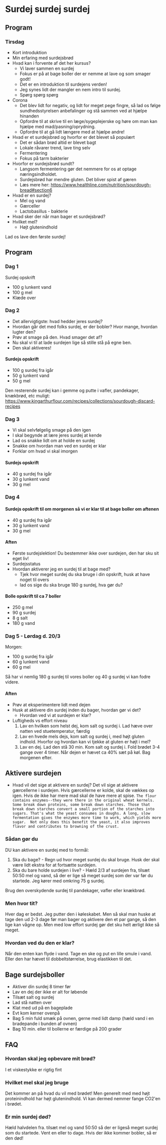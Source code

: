 # Surdej surdej surdej

## Program

### Tirsdag
- Kort introduktion
- Min erfaring med surdejsbrød
- Hvad kan i forvente af det her kursus?
  - Vi laver sammen en surdej
  - Fokus er på at bage boller der er nemme at lave og som smager godt!
  - Det er en introduktion til surdejens verden!
  - Jeg synes lidt der mangler en nem intro til surdej.
  - Spørg spørg spørg
- Corona
  - Det blev lidt for negativ, og lidt for meget pege fingre, så lad os følge sundhedsstyrelsen anbefalinger og stå sammen ved at  hjælpe hinanden
  - Opfordre til at skrive til en læge/sygeplejerske og høre om man kan hjælpe med mad/pasning/oprydning.
  - Opfordre til at gå lidt længere med at hjælpe andre!
- Hvad er et surdejsbrød og hvorfor er det blevet så populært
  - Det er sådan brød altid er blevet bagt
  - Lokale råvarer trend, lave ting selv
  - Fermentering
  - Fokus på tarm bakterier
- Hvorfor er surdejsbrød sundt?
  - Langsom fermentering gør det nemmere for os at optage næringsindholdet. 
  - Surdejsbrød har mendre gluten. Det bliver spist af gæren
  - Læs mere her: https://www.healthline.com/nutrition/sourdough-bread#section6
- Hvad er en surdej? 
  - Mel og vand
  - Gærceller
  - Lactobasillus - bakterie
- Hvad sker der når man bager et surdejsbrød?
- Hvilket mel?
  - Højt glutenindhold
 
Lad os lave den første surdej!

## Program
### Dag 1
Surdej opskrift
  - 100 g lunkent vand
  - 100 g mel
  - Klæde over

### Dag 2
- Det allervigtigste: hvad hedder jeres surdej?
- Hvordan går det med folks surdej, er der bobler? Hvor mange, hvordan lugter den?
- Prøv at smage på den. Hvad smager det af?
- Nu skal vi til at lade surdejen lige så stille stå på egne ben. 
- Den skal aktiveres! 

#### Surdejs opskrift
  - 100 g surdej fra igår
  - 50 g lunkent vand
  - 50 g mel

Den resterende surdej kan i gemme og putte i vafler, pandekager, knækbrød, etc muligt: https://www.kingarthurflour.com/recipes/collections/sourdough-discard-recipes

### Dag 3
- Vi skal selvfølgelig smage på den igen
- I skal begynde at lære jeres surdej at kende
- Lad os snakke lidt om at holde en surdej
- Snakke om hvordan man ved en surdej er klar
- Forklar om hvad vi skal imorgen

#### Surdejs opskrift
  - 40 g surdej fra igår
  - 30 g lunkent vand
  - 30 g mel

### Dag 4

#### Surdejs opskrift til om morgenen så vi er klar til at bage boller om aftenen
- 40 g surdej fra igår
- 30 g lunkent vand
- 30 g mel


#### Aften
- Første surdejslektion! Du bestemmer ikke over surdejen, den har sku sit eget liv!
- Surdejsstatus
- Hvordan aktiverer jeg en surdej til at bage med? 
    - Tjek hvor meget surdej du ska bruge i din opskrift, husk at have noget til overs
    - lad os sige du ska bruge 180 g surdej, hva gør du?


#### Bolle opskrift til ca 7 boller
- 250 g mel
- 90 g surdej
- 8 g salt
- 180 g vand


### Dag 5 - Lørdag d. 20/3
Morgen:
- 100 g surdej fra igår
- 60 g lunkent vand
- 60 g mel

Så har vi nemlig 180 g surdej til vores boller og 40 g surdej vi kan fodre videre.

#### Aften
- Prøv at eksperimentere lidt med dejen
- Husk at aktivere din surdej inden du bager, hvordan gør vi det?
  - Hvordan ved vi at surdejen er klar? 
- Luftigheds vs effort niveau
  1. Lav en hvilken som helst dej, kom salt og surdej i. Lad hæve over natten ved stuetemperatur, færdig
  2. Lav en hvede mels dejs, kom salt og surdej i, med højt gluten indhold. Hvorfor og hvordan kan vi tjekke at gluten er højt i mel?
  3. Lav en dej. Lad den stå 30 min. Kom salt og surdej i. Fold brødet 3-4 gange over 4 timer. Når dejen er hævet ca 40% sæt på køl. Bag morgenen efter.


## Aktivere surdejen

- Hvad vil det sige at aktivere en surdej?
Det vil sige at aktivere gærcellerne i surdejen. Hvis gærcellerne er kolde, skal de vækkes op igen. Hvis de ikke har mere mad skal de have mere at spise. 
`The flour contains enzymes--they were there in the original wheat kernels.  Some break down proteins, some break down starches. Those that break down starches convert a small portion of the starches into sugars. That's what the yeast consumes in doughs. A long, slow fermentation gives the enzymes more time to work, which yields more sugar.  Not only does this benefit the yeast, it also improves flavor and contributes to browning of the crust. `


### Sådan gør du
DU kan aktivere en surdej med to formål:
  1. Ska du bage?
    - Regn ud hvor meget surdej du skal bruge. Husk der skal være lidt ekstra for at fortsætte surdejen.
  2. Ska du bare holde surdejen i live?
    - Hæld 2/3 af surdejen fra, tilsæt 50:50 mel og vand, så der er lige så meget surdej som der var før du startede. Jeg kører med omkring 75 g surdej.
    
Brug den overskydende surdej til pandekager, vafler eller knækbrød.

### Men hvor tit?
Hver dag er bedst. Jeg putter den i køleskabet. Men så skal man huske at tage den ud 2-3 dage før man bager og aktivere den et par gange, så den lige kan vågne op. Men med low effort surdej gør det sku helt ærligt ikke så meget.

### Hvordan ved du den er klar?
Når den enten kan flyde i vand. Tage en ske og put en lille smule i vand. Eller den har hævet til dobbeltstørrelse, brug elastikken til det.


## Bage surdejsboller
- Aktiver din surdej 8 timer før
- Lav en dej der ikke er alt for løbende
- Tilsæt salt og surdej
- Lad stå natten over
- Klat med ud på en bageplade
- Evt kom kerner ovenpå
- Bag 5 min fuld smæk på ovnen, gerne med lidt damp (hæld vand i en bradepande i bunden af ovnen)
- Bag 10 min. eller til bollerne er færdige på 200 grader
  

## FAQ

### Hvordan skal jeg opbevare mit brød?
I et viskestykke er rigtig fint

### Hvilket mel skal jeg bruge
Det kommer an på hvad du vil med brødet! Men generelt med med højt proteinindhold har højt glutenindhold. Vi kan dermed nemmer fange CO2'en i brødet.

### Er min surdej død?
Hæld halvdelen fra. tilsæt mel og vand 50:50 så der er ligeså meget surdej som du startede. Vent en eller to dage. Hvis der ikke kommer bobler, så er den død! 

### 
